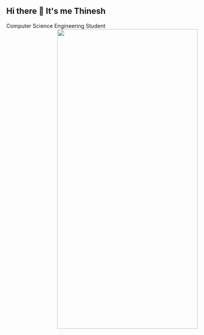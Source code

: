 ## Hi there 👋 It's me Thinesh 

Computer Science Engineering Student
<img align="right" width="370" height="790" src="[https://www.google.com/url?sa=i&url=https%3A%2F%2Fgithub.com%2FAnmol-Baranwal%2FCool-GIFs-For-GitHub&psig=AOvVaw1GMVK6BC6DCcwiL6N9IwBT&ust=1705987564621000&source=images&cd=vfe&ved=0CBIQjRxqFwoTCNCOibTX74MDFQAAAAAdAAAAABAR](https://user-images.githubusercontent.com/74038190/212749171-b84692a8-2b04-4e3b-93ca-ac14705da224.gif)https://user-images.githubusercontent.com/74038190/212749171-b84692a8-2b04-4e3b-93ca-ac14705da224.gif">
